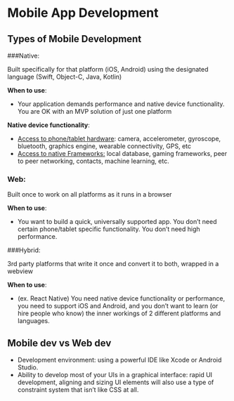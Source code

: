 # Mobile App Development

## Types of Mobile Development

###Native: 

Built specifically for that platform (iOS, Android) using the designated language (Swift, Object-C, Java, Kotlin)

**When to use**:

- Your application demands performance and native device functionality. You are OK with an MVP solution of just one platform

**Native device functionality**:

- <u>Access to phone/tablet hardware</u>: camera, accelerometer, gyroscope, bluetooth, graphics engine, wearable connectivity, GPS, etc
- <u>Access to native Frameworks:</u> local database, gaming frameworks, peer to peer networking, contacts, machine learning, etc.

### Web: 

Built once to work on all platforms as it runs in a browser

**When to use**:

- You want to build a quick, universally supported app. You don’t need certain phone/tablet specific functionality. You don’t need high performance.



###Hybrid:

3rd party platforms that write it once and convert it to both, wrapped in a webview

**When to use**:

- (ex. React Native) You need native device functionality or performance, you need to support iOS and Android, and you don’t want to learn (or hire people who know) the inner workings of 2 different platforms and languages.



## Mobile dev vs Web dev

- Development environment: using a powerful IDE like Xcode or Android Studio. 
- Ability to develop most of your UIs in a graphical interface: rapid UI development, aligning and sizing UI elements will also use a type of constraint system that isn’t like CSS at all.

